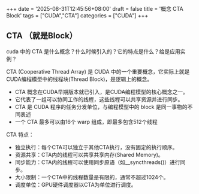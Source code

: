 +++
date = '2025-08-31T12:45:56+08:00'
draft = false
title = '概念 CTA Block'
tags = ["CUDA","CTA"]
categories = ["CUDA"]
+++

## CTA （就是Block）

cuda 中的 CTA 是什么概念？什么时候引入的？它的特点是什么？给是应用实例？

CTA (Cooperative Thread Array) 是 CUDA 中的一个重要概念，它实际上就是CUDA编程模型中的线程块(Thread Block)，是逻辑上的概念。

- CTA 概念在CUDA早期版本就已引入，是CUDA编程模型的核心概念之一。
- 它代表了一组可以协同工作的线程，这些线程可以共享资源并进行同步。
- CTA 是 CUDA 程序的任务分发单位，与编程模型中的 block 是同一事物的不同表述
- 一个 CTA 最多可以由16个 warp 组成，即最多包含512个线程

CTA 特点：

- 独立执行：每个CTA可以独立于其他CTA执行，没有固定的执行顺序。
- 资源共享：CTA内的线程可以共享共享内存(Shared Memory)。
- 同步能力：CTA内的线程可以使用同步原语（如__syncthreads()）进行同步。
- 大小限制：一个CTA中的线程数量是有限的，通常不超过1024个。
- 调度单位：GPU硬件调度器以CTA为单位进行调度。

